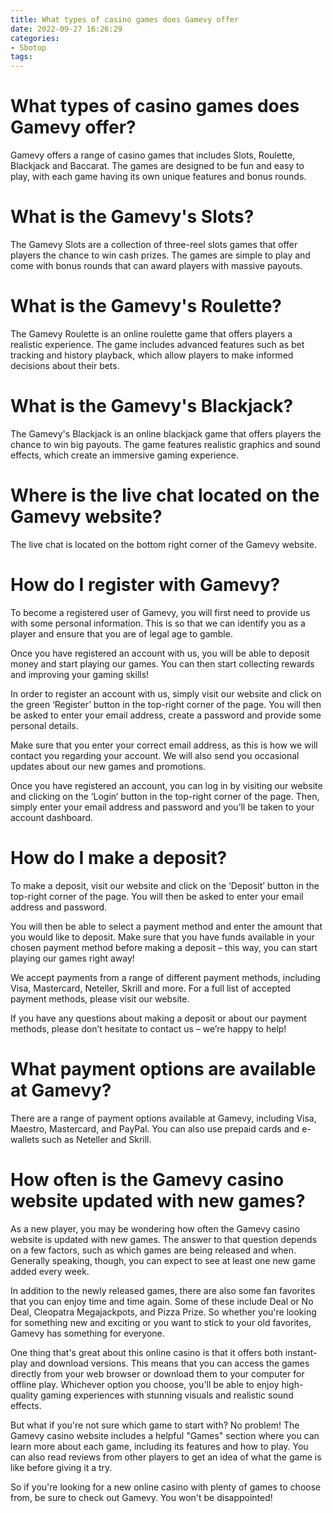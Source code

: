 ```yaml
---
title: What types of casino games does Gamevy offer
date: 2022-09-27 16:26:29
categories:
- Sbotop
tags:
---
```



#  What types of casino games does Gamevy offer?

Gamevy offers a range of casino games that includes Slots, Roulette, Blackjack and Baccarat. The games are designed to be fun and easy to play, with each game having its own unique features and bonus rounds.

# What is the Gamevy's Slots?

The Gamevy Slots are a collection of three-reel slots games that offer players the chance to win cash prizes. The games are simple to play and come with bonus rounds that can award players with massive payouts.

# What is the Gamevy's Roulette?

The Gamevy Roulette is an online roulette game that offers players a realistic experience. The game includes advanced features such as bet tracking and history playback, which allow players to make informed decisions about their bets.

# What is the Gamevy's Blackjack?

The Gamevy's Blackjack is an online blackjack game that offers players the chance to win big payouts. The game features realistic graphics and sound effects, which create an immersive gaming experience.

#  Where is the live chat located on the Gamevy website?

The live chat is located on the bottom right corner of the Gamevy website.

#  How do I register with Gamevy?

To become a registered user of Gamevy, you will first need to provide us with some personal information. This is so that we can identify you as a player and ensure that you are of legal age to gamble.

Once you have registered an account with us, you will be able to deposit money and start playing our games. You can then start collecting rewards and improving your gaming skills!

In order to register an account with us, simply visit our website and click on the green ‘Register’ button in the top-right corner of the page. You will then be asked to enter your email address, create a password and provide some personal details.

Make sure that you enter your correct email address, as this is how we will contact you regarding your account. We will also send you occasional updates about our new games and promotions.

Once you have registered an account, you can log in by visiting our website and clicking on the ‘Login’ button in the top-right corner of the page. Then, simply enter your email address and password and you’ll be taken to your account dashboard.

# How do I make a deposit?

To make a deposit, visit our website and click on the ‘Deposit’ button in the top-right corner of the page. You will then be asked to enter your email address and password.

You will then be able to select a payment method and enter the amount that you would like to deposit. Make sure that you have funds available in your chosen payment method before making a deposit – this way, you can start playing our games right away!

We accept payments from a range of different payment methods, including Visa, Mastercard, Neteller, Skrill and more. For a full list of accepted payment methods, please visit our website.

If you have any questions about making a deposit or about our payment methods, please don’t hesitate to contact us – we’re happy to help!

#  What payment options are available at Gamevy?

There are a range of payment options available at Gamevy, including Visa, Maestro, Mastercard, and PayPal. You can also use prepaid cards and e-wallets such as Neteller and Skrill.

#  How often is the Gamevy casino website updated with new games?

As a new player, you may be wondering how often the Gamevy casino website is updated with new games. The answer to that question depends on a few factors, such as which games are being released and when. Generally speaking, though, you can expect to see at least one new game added every week.

In addition to the newly released games, there are also some fan favorites that you can enjoy time and time again. Some of these include Deal or No Deal, Cleopatra Megajackpots, and Pizza Prize. So whether you're looking for something new and exciting or you want to stick to your old favorites, Gamevy has something for everyone.

One thing that's great about this online casino is that it offers both instant-play and download versions. This means that you can access the games directly from your web browser or download them to your computer for offline play. Whichever option you choose, you'll be able to enjoy high-quality gaming experiences with stunning visuals and realistic sound effects.

But what if you're not sure which game to start with? No problem! The Gamevy casino website includes a helpful "Games" section where you can learn more about each game, including its features and how to play. You can also read reviews from other players to get an idea of what the game is like before giving it a try.

So if you're looking for a new online casino with plenty of games to choose from, be sure to check out Gamevy. You won't be disappointed!